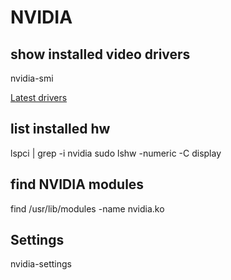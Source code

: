 # NVIDIA

## show installed video drivers

nvidia-smi

[Latest drivers](https://www.nvidia.com/Download/index.aspx?lang=en-us)

## list installed hw

lspci | grep -i nvidia
sudo lshw -numeric -C display

## find NVIDIA modules

find /usr/lib/modules -name nvidia.ko

## Settings

nvidia-settings

